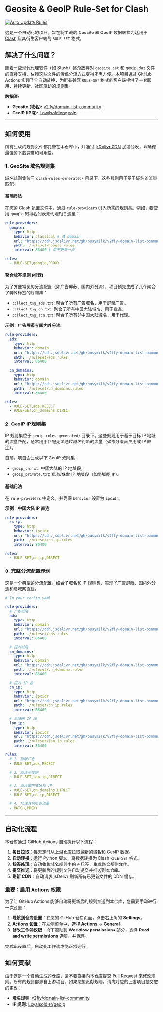 # Geosite & GeoIP Rule-Set for Clash

[![Auto Update Rules](https://github.com/busymilk/v2fly-domain-list-community_rule_set/actions/workflows/auto_update_rules.yml/badge.svg)](https://github.com/busymilk/v2fly-domain-list-community_rule_set/actions/workflows/auto_update_rules.yml)

这是一个自动化的项目，旨在将主流的 Geosite 和 GeoIP 数据转换为适用于 [Clash](https://github.com/Dreamacro/clash) 及其衍生客户端的 `RULE-SET` 格式。

## 解决了什么问题？

随着一些现代代理软件（如 Stash）逐渐放弃对 `geosite.dat` 和 `geoip.dat` 文件的直接支持，依赖这些文件的传统分流方式变得不再方便。本项目通过 GitHub Actions 实现了全自动转换，为所有兼容 `RULE-SET` 格式的客户端提供了一套即用、持续更新、社区驱动的规则集。

**数据源:**
- **Geosite (域名):** [v2fly/domain-list-community](https://github.com/v2fly/domain-list-community)
- **GeoIP (IP段):** [Loyalsoldier/geoip](https://github.com/Loyalsoldier/geoip)

---

## 如何使用

所有生成的规则文件都托管在本仓库中，并通过 [jsDelivr CDN](https://www.jsdelivr.com/) 加速分发，以确保最佳的下载速度和可用性。

### 1. GeoSite 域名规则集

域名规则集位于 `clash-rules-generated/` 目录下。这些规则用于基于域名的流量匹配。

#### 基础用法

在您的 Clash 配置文件中，通过 `rule-providers` 引入所需的规则集。例如，要使用 `google` 的域名列表来代理相关流量：

```yaml
rule-providers:
  google:
    type: http
    behavior: classical # 或 domain
    url: "https://cdn.jsdelivr.net/gh/busymilk/v2fly-domain-list-community_rule_set@main/clash-rules-generated/google.txt"
    path: ./ruleset/google.rules
    interval: 86400 # 每天更新一次

rules:
  - RULE-SET,google,PROXY
```

#### 聚合标签规则 (推荐)

为了方便常见的分流配置（如广告屏蔽、国内外分流），项目预先生成了几个聚合了特殊标签的规则集：

- `collect_tag_ads.txt`: 聚合了所有广告域名，用于屏蔽广告。
- `collect_tag_cn.txt`: 聚合了所有中国大陆域名，用于直连。
- `collect_tag_!cn.txt`: 聚合了所有非中国大陆域名，用于代理。

**示例：广告屏蔽与国内外分流**

```yaml
rule-providers:
  ads:
    type: http
    behavior: domain
    url: "https://cdn.jsdelivr.net/gh/busymilk/v2fly-domain-list-community_rule_set@main/clash-rules-generated/collect_tag_ads.txt"
    path: ./ruleset/ads.rules
    interval: 86400

  cn_domains:
    type: http
    behavior: domain
    url: "https://cdn.jsdelivr.net/gh/busymilk/v2fly-domain-list-community_rule_set@main/clash-rules-generated/collect_tag_cn.txt"
    path: ./ruleset/cn_domains.rules
    interval: 86400

rules:
  - RULE-SET,ads,REJECT
  - RULE-SET,cn_domains,DIRECT
```

### 2. GeoIP IP规则集

IP 规则集位于 `geoip-rules-generated/` 目录下。这些规则用于基于目标 IP 地址的流量匹配，通常用于匹配无法通过域名判断的流量（如部分桌面应用或 IP 直连）。

目前，项目会生成以下 GeoIP 规则集：
- `geoip_cn.txt`: 中国大陆的 IP 地址段。
- `geoip_private.txt`: 私有/保留 IP 地址段（如局域网 IP）。

#### 基础用法

在 `rule-providers` 中定义，并确保 `behavior` 设置为 `ipcidr`。

**示例：中国大陆 IP 直连**

```yaml
rule-providers:
  cn_ip:
    type: http
    behavior: ipcidr
    url: "https://cdn.jsdelivr.net/gh/busymilk/v2fly-domain-list-community_rule_set@main/geoip-rules-generated/geoip_cn.txt"
    path: ./ruleset/cn_ip.rules
    interval: 86400

rules:
  - RULE-SET,cn_ip,DIRECT
```

### 3. 完整分流配置示例

这是一个典型的分流配置，结合了域名和 IP 规则集，实现了广告屏蔽、国内外分流和局域网直连。

```yaml
# In your config.yaml

rule-providers:
  # 广告域名
  ads:
    type: http
    behavior: domain
    url: "https://cdn.jsdelivr.net/gh/busymilk/v2fly-domain-list-community_rule_set@main/clash-rules-generated/collect_tag_ads.txt"
    path: ./ruleset/ads.rules
    interval: 86400

  # 国内域名
  cn_domains:
    type: http
    behavior: domain
    url: "https://cdn.jsdelivr.net/gh/busymilk/v2fly-domain-list-community_rule_set@main/clash-rules-generated/collect_tag_cn.txt"
    path: ./ruleset/cn_domains.rules
    interval: 86400

  # 国内 IP 段
  cn_ip:
    type: http
    behavior: ipcidr
    url: "https://cdn.jsdelivr.net/gh/busymilk/v2fly-domain-list-community_rule_set@main/geoip-rules-generated/geoip_cn.txt"
    path: ./ruleset/cn_ip.rules
    interval: 86400

  # 局域网 IP 段
  lan_ip:
    type: http
    behavior: ipcidr
    url: "https://cdn.jsdelivr.net/gh/busymilk/v2fly-domain-list-community_rule_set@main/geoip-rules-generated/geoip_private.txt"
    path: ./ruleset/lan_ip.rules
    interval: 86400

rules:
  # 1. 屏蔽广告
  - RULE-SET,ads,REJECT
  
  # 2. 直连局域网
  - RULE-SET,lan_ip,DIRECT

  # 3. 直连国内域名和 IP
  - RULE-SET,cn_domains,DIRECT
  - RULE-SET,cn_ip,DIRECT

  # 4. 代理其他所有流量
  - MATCH,PROXY
```

---

## 自动化流程

本仓库通过 GitHub Actions 自动执行以下流程：

1.  **每日拉取**：每天定时从上游仓库拉取最新的域名和 GeoIP 数据。
2.  **自动转换**：运行 Python 脚本，将数据转换为 Clash `RULE-SET` 格式。
3.  **标签处理**：自动收集域名规则中的 `@` 标签，生成聚合规则文件。
4.  **提交推送**：将更新后的规则文件自动提交并推送到本仓库。
5.  **刷新 CDN**：自动请求 jsDelivr 刷新所有已更新文件的 CDN 缓存。

### **重要：启用 Actions 权限**

为了让 GitHub Actions 能够自动将更新后的规则推送到本仓库，您需要手动进行一次设置：

1.  **导航到仓库设置**：在您的 GitHub 仓库页面，点击右上角的 **Settings**。
2.  **Actions 设置**：在左侧菜单中，选择 **Actions** -> **General**。
3.  **修改工作流权限**：向下滚动到 **Workflow permissions** 部分，选择 **Read and write permissions** 选项，并保存。

完成此设置后，自动化工作流才能正常运行。

## 如何贡献

由于这是一个自动生成的仓库，请不要直接向本仓库提交 Pull Request 来修改规则。所有的规则都源自上游项目。如果您想贡献规则，请向对应的上游项目提交您的更改：

- **域名规则**: [v2fly/domain-list-community](https://github.com/v2fly/domain-list-community)
- **IP 规则**: [Loyalsoldier/geoip](https://github.com/Loyalsoldier/geoip)